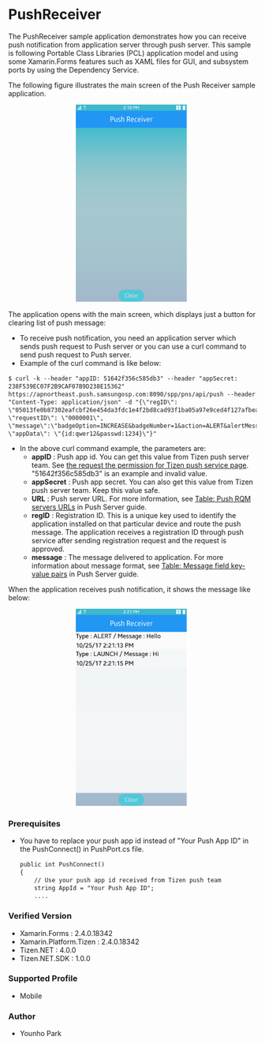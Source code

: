 # PushReceiver

The PushReceiver sample application demonstrates how you can receive push notification from application server through push server. This sample is following Portable Class Libraries (PCL) application model and using some Xamarin.Forms features such as XAML files for GUI, and subsystem ports by using the Dependency Service.

The following figure illustrates the main screen of the Push Receiver sample application.

<center><img src='push_receiver_init.png' height=400></center>


The application opens with the main screen, which displays just a button for clearing list of push message:
* To receive push notification, you need an application server which sends push request to Push server or you can use a curl command to send push request to Push server.
* Example of the curl command is like below:

```
$ curl -k --header "appID: 51642f356c585db3" --header "appSecret: 238F539EC07F2B9CAF07B9D238E15362" https://apnortheast.push.samsungosp.com:8090/spp/pns/api/push --header "Content-Type: application/json" -d "{\"regID\": \"05013fe0b87302eafcbf26e454da3fdc1e4f2bd8cad93f1ba05a97e9ced4f127afbea2510832b51b3ac1356eb78ab870d7c9\", \"requestID\": \"0000001\", \"message\":\"badgeOption=INCREASE&badgeNumber=1&action=ALERT&alertMessage=Hi\", \"appData\": \"{id:qwer12&passwd:1234}\"}"
```
* In the above curl command example, the parameters are:
  * __appID__ : Push app id. You can get this value from Tizen push server team. See [the request the permission for Tizen push service page](https://developer.tizen.org/webform/request-permission-tizen-push-service). "51642f356c585db3" is an example and invalid value.
  * __appSecret__ : Push app secret. You can also get this value from Tizen push server team. Keep this value safe.
  * __URL__ : Push server URL. For more information, see [Table: Push RQM servers URLs](https://developer.tizen.org/development/guides/native-application/messaging/push-server#send_server) in Push Server guide.
  * __regID__ : Registration ID. This is a unique key used to identify the application installed on that particular device and route the push message. The application receives a registration ID through push service after sending registration request and the request is approved.
  * __message__ : The message delivered to application. For more information about message format, see [Table: Message field key-value pairs](https://developer.tizen.org/development/guides/native-application/messaging/push-server) in Push Server guide.


When the application receives push notification, it shows the message like below:

<center><img src='push_receiver.png' height=400></center>

### Prerequisites

* You have to replace your push app id instead of "Your Push App ID" in the PushConnect() in PushPort.cs file.

      public int PushConnect()
      {
          // Use your push app id received from Tizen push team
          string AppId = "Your Push App ID";
          ....




### Verified Version
* Xamarin.Forms : 2.4.0.18342
* Xamarin.Platform.Tizen : 2.4.0.18342
* Tizen.NET : 4.0.0
* Tizen.NET.SDK : 1.0.0



### Supported Profile
* Mobile



### Author
* Younho Park
